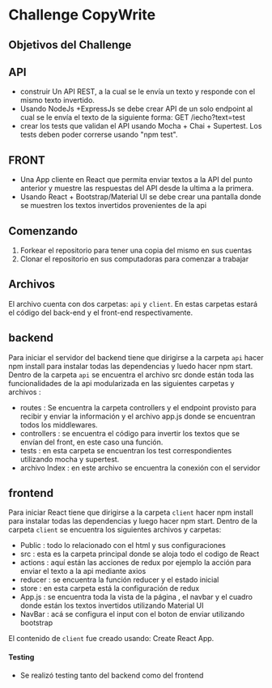 

# Challenge CopyWrite



## Objetivos del Challenge
 ## API
- construir Un API REST, a la cual se le envía un texto y responde con el mismo texto invertido.
- Usando NodeJs +ExpressJs se debe crear API de un solo endpoint al cual se le envía el texto de la siguiente  forma: GET /iecho?text=test
- crear los tests que validan el API usando Mocha + Chai + Supertest. Los tests deben poder correrse usando "npm test".

## FRONT
- Una App cliente en React que permita enviar textos a la API del punto anterior y muestre las respuestas del API desde la ultima a la primera.
- Usando React + Bootstrap/Material UI se debe crear una pantalla donde se muestren los textos invertidos provenientes de la api

## Comenzando

 1. Forkear el repositorio para tener una copia del mismo en sus cuentas
 2. Clonar el repositorio en sus computadoras para comenzar a trabajar
 


## Archivos

El archivo cuenta con dos carpetas: `api` y `client`. En estas carpetas estará el código del back-end y el front-end respectivamente.
## backend
Para iniciar el servidor del backend tiene que dirigirse a la carpeta `api` hacer npm install para instalar todas las dependencias y luedo hacer npm start.
Dentro de la carpeta `api` se encuentra el archivo src donde están toda las funcionalidades de la api modularizada en las siguientes carpetas y archivos :
- routes : Se encuentra la carpeta controllers y el endpoint provisto para recibir y enviar la información y el archivo app.js donde se encuentran todos los middlewares.
- controllers : se encuentra el código para invertir los textos que se envían del front, en este caso una función.
- tests : en esta carpeta se encuentran los test correspondientes utilizando mocha y supertest.
- archivo Index : en este archivo se encuentra la conexión con el servidor

## frontend
Para iniciar React tiene que dirigirse a la carpeta `client` hacer npm install para instalar todas las dependencias y luego hacer npm start.
Dentro de la carpeta `client` se encuentra los siguientes archivos y carpetas:
- Public : todo lo relacionado con el html y sus configuraciones 
- src : esta es la carpeta principal donde se aloja todo el codigo de React
- actions : aquí están las acciones de redux por ejemplo la acción para enviar el texto a la api mediante axios
- reducer : se encuentra la función reducer y el estado inicial 
- store : en esta carpeta está la configuración de redux
- App.js : se encuentra toda la vista de la página , el navbar y el cuadro donde están los textos invertidos utilizando Material UI
- NavBar : acá se configura el input con el boton de enviar utilizando bootstrap

El contenido de `client` fue creado usando: Create React App.

#### Testing
- Se realizó testing tanto del backend como del frontend
